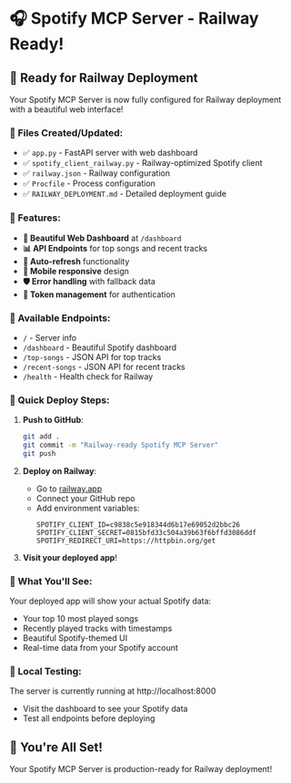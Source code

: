 # 🎧 Spotify MCP Server - Railway Ready!

## 🚀 Ready for Railway Deployment

Your Spotify MCP Server is now fully configured for Railway deployment with a beautiful web interface!

### 📁 Files Created/Updated:
- ✅ `app.py` - FastAPI server with web dashboard
- ✅ `spotify_client_railway.py` - Railway-optimized Spotify client
- ✅ `railway.json` - Railway configuration
- ✅ `Procfile` - Process configuration
- ✅ `RAILWAY_DEPLOYMENT.md` - Detailed deployment guide

### 🌟 Features:
- **🎨 Beautiful Web Dashboard** at `/dashboard`
- **📊 API Endpoints** for top songs and recent tracks
- **🔄 Auto-refresh** functionality
- **📱 Mobile responsive** design
- **🛡️ Error handling** with fallback data
- **🔐 Token management** for authentication

### 🔗 Available Endpoints:
- `/` - Server info
- `/dashboard` - Beautiful Spotify dashboard
- `/top-songs` - JSON API for top tracks
- `/recent-songs` - JSON API for recent tracks
- `/health` - Health check for Railway

### 🎯 Quick Deploy Steps:

1. **Push to GitHub**:
   ```bash
   git add .
   git commit -m "Railway-ready Spotify MCP Server"
   git push
   ```

2. **Deploy on Railway**:
   - Go to [railway.app](https://railway.app)
   - Connect your GitHub repo
   - Add environment variables:
     ```
     SPOTIFY_CLIENT_ID=c9838c5e918344d6b17e69052d2bbc26
     SPOTIFY_CLIENT_SECRET=0815bfd33c504a39b63f6bffd3086ddf
     SPOTIFY_REDIRECT_URI=https://httpbin.org/get
     ```

3. **Visit your deployed app**!

### 🎵 What You'll See:
Your deployed app will show your actual Spotify data:
- Your top 10 most played songs
- Recently played tracks with timestamps
- Beautiful Spotify-themed UI
- Real-time data from your Spotify account

### 🔧 Local Testing:
The server is currently running at http://localhost:8000
- Visit the dashboard to see your Spotify data
- Test all endpoints before deploying

## 🎉 You're All Set!

Your Spotify MCP Server is production-ready for Railway deployment!
